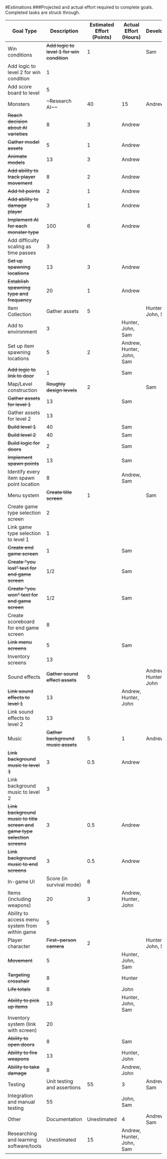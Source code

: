#Estimations
###Projected and actual effort required to complete goals. Completed tasks are struck through.

Goal Type| Description | Estimated Effort (Points) | Actual Effort (Hours) | Developers
---------|-------------|---------------|-------------|-------------
Win conditions | ~~Add logic to level 1 for win condition~~ | 1 |  | Sam
 | Add logic to level 2 for win condition | 1 | |
 | Add score board to level | 5 | |
Monsters | ~Research AI~~ | 40 | 15 | Andrew
 | ~~Reach decision about AI varieties~~ | 8 | 3 | Andrew
 | ~~Gather model assets~~ | 5 | 1 | Andrew 
 | ~~Animate models~~ | 13 | 3 | Andrew
 | ~~Add ability to track player movement~~ | 8 | 2 | Andrew
 | ~~Add hit points~~ | 2 | 1 | Andrew
 | ~~Add ability to damage player~~ | 3 | 1 | Andrew
 | ~~Implement AI for each monster type~~ | 100 | 6 | Andrew
 | Add difficulty scaling as time passes | 3 | |
 | ~~Set up spawning locations~~ | 13 | 3 | Andrew
 | ~~Establish spawning type and frequency~~ | 20 | 1 | Andrew
Item Collection | Gather assets | 5 | | Hunter, John, Sam
 | Add to environment | 3 | | Hunter, John, Sam
 | Set up item spawning locations | 5 | 2 | Andrew, Hunter, John, Sam
 | ~~Add logic to link to door~~ | 1 | | Sam
Map/Level construction | ~~Roughly design levels~~ | 2 | | Sam
 | ~~Gather assets for level 1~~ | 13 | | Sam
 | Gather assets for level 2 | 13 | |
 | ~~Build level 1~~ | 40 | | Sam
 | ~~Build level 2~~ | 40 | | Sam
 | ~~Build logic for doors~~ | 2 | | Sam
 | ~~Implement spawn points~~ | 13 | | Sam
 | Identify every item spawn point location | 8 | | Andrew, Sam
Menu system | ~~Create title screen~~ | 1 | | Sam
 | Create game type selection screen | 2 | |
 | Link game type selection to level 1 | 1 | |
 | ~~Create end game screen~~ | 1 | | Sam
 | ~~Create "you lost" text for end game screen~~ | 1/2 | | Sam
 | ~~Create "you won" text for end game screen~~ | 1/2 | | Sam
 | Create scoreboard for end game screen | 8 | |
 | ~~Link menu screens~~ | 5 | | Sam
 | Inventory screens | 13 | |
Sound effects | ~~Gather sound effect assets~~ | 5 | | Andrew, Hunter, John
 | ~~Link sound effects to level 1~~ | 13 | | Andrew, Hunter, John
 | Link sound effects to level 2 | 13 | |
Music | ~~Gather background music assets~~ | 5 | 1 | Andrew
 | ~~Link background music to level 1~~ | 3 | 0.5 | Andrew
 | Link background music to level 2 | 3 | |
 | ~~Link background music to title screen and game type selection screens~~ | 3 | 0.5 | Andrew
 | ~~Link background music to end screens~~ | 3 | 0.5 | Andrew
In-game UI | Score (in survival mode) | 8 | |
 | Items (including weapons) | 20 | 3 | Andrew, Hunter, John
 | Ability to access menu system from within game | 5 | |
Player character| ~~First-person camera~~ | 2 | | Hunter, John, Sam
 | ~~Movement~~ | 5 | | Hunter, John, Sam
 | ~~Targeting crosshair~~ | 8 | | Hunter
 | ~~Life totals~~ | 8 | | John
 | ~~Ability to pick up items~~ | 13 | | Hunter, John, Sam
 | Inventory system (link with screen) | 20 | |
 | ~~Ability to open doors~~ | 8 | | Sam
 | ~~Ability to fire weapons~~ | 13 | | Hunter, John
 | ~~Ability to take damage~~ | 8 | | Andrew, John
 Testing | Unit testing and assertions | 55 | 3 | Andrew, Sam
 | Integration and manual testing | 55 | | John, Sam
 Other | Documentation | Unestimated | 4 | Andrew, Sam
 | Researching and learning software/tools | Unestimated | 15 | Andrew, Hunter, John, Sam